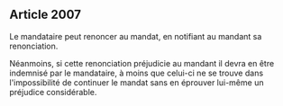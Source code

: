 Article 2007
----
Le mandataire peut renoncer au mandat, en notifiant au mandant sa renonciation.

Néanmoins, si cette renonciation préjudicie au mandant il devra en être
indemnisé par le mandataire, à moins que celui-ci ne se trouve dans
l'impossibilité de continuer le mandat sans en éprouver lui-même un préjudice
considérable.
